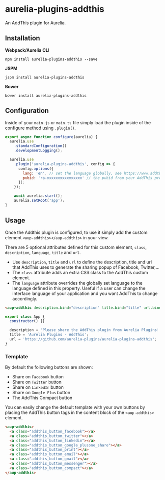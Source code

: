 # aurelia-plugins-addthis

An AddThis plugin for Aurelia.

## Installation

**Webpack/Aurelia CLI**

```shell
npm install aurelia-plugins-addthis --save
```

**JSPM**

```shell
jspm install aurelia-plugins-addthis
```

**Bower**

```shell
bower install aurelia-plugins-addthis
```

## Configuration

Inside of your `main.js` or `main.ts` file simply load the plugin inside of the configure method using `.plugin()`.

```javascript
export async function configure(aurelia) {
  aurelia.use
    .standardConfiguration()
    .developmentLogging();

  aurelia.use
    .plugin('aurelia-plugins-addthis', config => {
      config.options({
        lang: 'en', // set the language globally, see https://www.addthis.com/academy/localization
        pubid: 'ra-xxxxxxxxxxxxxxxx' // the pubid from your AddThis project
      });
    });

    await aurelia.start();
    aurelia.setRoot('app');
}
```

## Usage

Once the Addthis plugin is configured, to use it simply add the custom element `<aup-addthis></aup-addthis>` in your view.
 
There are 5 optional attributes defined for this custom element, `class`, `description`, `language`, `title` and `url`.

* Use `description`, `title` and `url` to define the description, title and url that AddThis uses to generate the sharing popup of Facebook, Twitter,&hellip;
* The `class` attribute adds an extra CSS class to the AddThis custom element.
* The `language` attribute overrides the globally set language to the language defined in this property. Useful if a user can change the interface language of your application and you want AddThis to change accordingly.  

```html
<aup-addthis description.bind="description" title.bind="title" url.bind="url"></aup-addthis>
```

```javascript
export class App {
  constructor() {}

  description = 'Please share the AddThis plugin from Aurelia Plugins!';
  title = 'Aurelia Plugins - AddThis';
  url = 'https://github.com/aurelia-plugins/aurelia-plugins-addthis';
}
```

### Template

By default the following buttons are shown:

* Share on `Facebook` button
* Share on `Twitter` button
* Share on `LinkedIn` button
* Share on `Google Plus` button
* The AddThis Compact button

You can easily change the default template with your own buttons by placing the AddThis button tags in the content block of the `<aup-addthis>` element. 

```html
<aup-addthis>
  <a class="addthis_button_facebook"></a>
  <a class="addthis_button_twitter"></a>
  <a class="addthis_button_linkedin"></a>
  <a class="addthis_button_google_plusone_share"></a>
  <a class="addthis_button_print"></a>
  <a class="addthis_button_email"></a>
  <a class="addthis_button_gmail"></a>
  <a class="addthis_button_messenger"></a>
  <a class="addthis_button_compact"></a>
</aup-addthis>
```